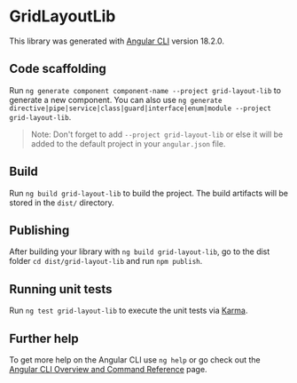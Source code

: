 # GridLayoutLib

This library was generated with [Angular CLI](https://github.com/angular/angular-cli) version 18.2.0.

## Code scaffolding

Run `ng generate component component-name --project grid-layout-lib` to generate a new component. You can also use `ng generate directive|pipe|service|class|guard|interface|enum|module --project grid-layout-lib`.
> Note: Don't forget to add `--project grid-layout-lib` or else it will be added to the default project in your `angular.json` file. 

## Build

Run `ng build grid-layout-lib` to build the project. The build artifacts will be stored in the `dist/` directory.

## Publishing

After building your library with `ng build grid-layout-lib`, go to the dist folder `cd dist/grid-layout-lib` and run `npm publish`.

## Running unit tests

Run `ng test grid-layout-lib` to execute the unit tests via [Karma](https://karma-runner.github.io).

## Further help

To get more help on the Angular CLI use `ng help` or go check out the [Angular CLI Overview and Command Reference](https://angular.dev/tools/cli) page.
